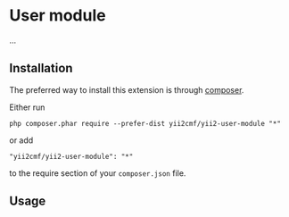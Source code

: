 User module
===========
...

Installation
------------

The preferred way to install this extension is through [composer](http://getcomposer.org/download/).

Either run

```
php composer.phar require --prefer-dist yii2cmf/yii2-user-module "*"
```

or add

```
"yii2cmf/yii2-user-module": "*"
```

to the require section of your `composer.json` file.


Usage
-----
